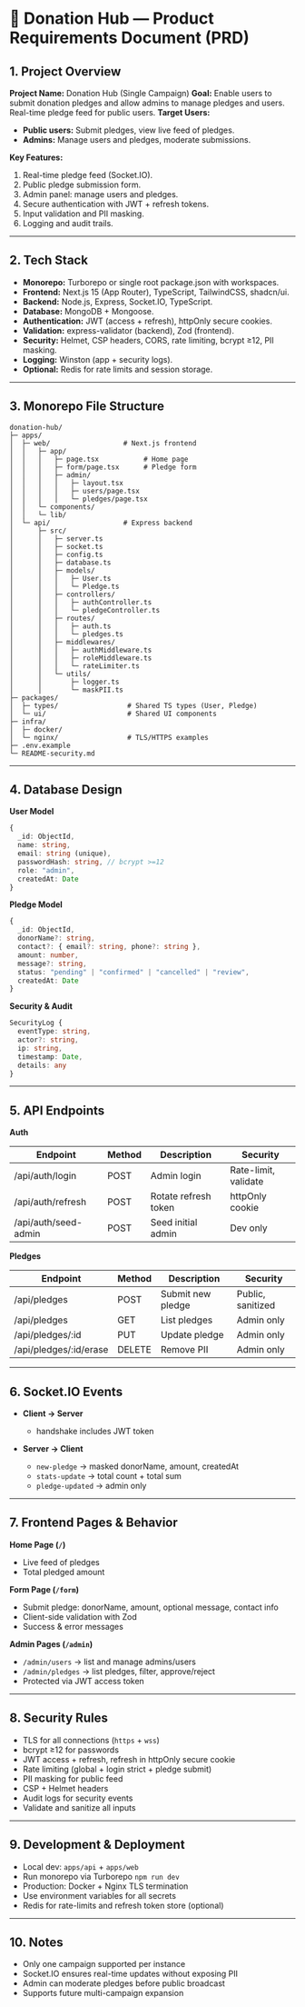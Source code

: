  
# 📄 Donation Hub — Product Requirements Document (PRD)

## 1. Project Overview

**Project Name:** Donation Hub (Single Campaign)
**Goal:** Enable users to submit donation pledges and allow admins to manage pledges and users. Real-time pledge feed for public users.
**Target Users:**

* **Public users:** Submit pledges, view live feed of pledges.
* **Admins:** Manage users and pledges, moderate submissions.

**Key Features:**

1. Real-time pledge feed (Socket.IO).
2. Public pledge submission form.
3. Admin panel: manage users and pledges.
4. Secure authentication with JWT + refresh tokens.
5. Input validation and PII masking.
6. Logging and audit trails.

---

## 2. Tech Stack

* **Monorepo:** Turborepo or single root package.json with workspaces.
* **Frontend:** Next.js 15 (App Router), TypeScript, TailwindCSS, shadcn/ui.
* **Backend:** Node.js, Express, Socket.IO, TypeScript.
* **Database:** MongoDB + Mongoose.
* **Authentication:** JWT (access + refresh), httpOnly secure cookies.
* **Validation:** express-validator (backend), Zod (frontend).
* **Security:** Helmet, CSP headers, CORS, rate limiting, bcrypt ≥12, PII masking.
* **Logging:** Winston (app + security logs).
* **Optional:** Redis for rate limits and session storage.

---

## 3. Monorepo File Structure

```
donation-hub/
├─ apps/
│  ├─ web/                  # Next.js frontend
│  │   ├─ app/
│  │   │   ├─ page.tsx           # Home page
│  │   │   ├─ form/page.tsx      # Pledge form
│  │   │   ├─ admin/
│  │   │   │   ├─ layout.tsx
│  │   │   │   ├─ users/page.tsx
│  │   │   │   └─ pledges/page.tsx
│  │   └─ components/
│  │   └─ lib/
│  └─ api/                  # Express backend
│      ├─ src/
│      │   ├─ server.ts
│      │   ├─ socket.ts
│      │   ├─ config.ts
│      │   ├─ database.ts
│      │   ├─ models/
│      │   │   ├─ User.ts
│      │   │   └─ Pledge.ts
│      │   ├─ controllers/
│      │   │   ├─ authController.ts
│      │   │   └─ pledgeController.ts
│      │   ├─ routes/
│      │   │   ├─ auth.ts
│      │   │   └─ pledges.ts
│      │   ├─ middlewares/
│      │   │   ├─ authMiddleware.ts
│      │   │   ├─ roleMiddleware.ts
│      │   │   └─ rateLimiter.ts
│      │   └─ utils/
│      │       ├─ logger.ts
│      │       └─ maskPII.ts
├─ packages/
│  ├─ types/                 # Shared TS types (User, Pledge)
│  └─ ui/                    # Shared UI components
├─ infra/
│  ├─ docker/
│  └─ nginx/                 # TLS/HTTPS examples
├─ .env.example
└─ README-security.md
```

---

## 4. Database Design

**User Model**

```ts
{
  _id: ObjectId,
  name: string,
  email: string (unique),
  passwordHash: string, // bcrypt >=12
  role: "admin",
  createdAt: Date
}
```

**Pledge Model**

```ts
{
  _id: ObjectId,
  donorName?: string,
  contact?: { email?: string, phone?: string },
  amount: number,
  message?: string,
  status: "pending" | "confirmed" | "cancelled" | "review",
  createdAt: Date
}
```

**Security & Audit**

```ts
SecurityLog {
  eventType: string,
  actor?: string,
  ip: string,
  timestamp: Date,
  details: any
}
```

---

## 5. API Endpoints

**Auth**

| Endpoint             | Method | Description          | Security             |
| -------------------- | ------ | -------------------- | -------------------- |
| /api/auth/login      | POST   | Admin login          | Rate-limit, validate |
| /api/auth/refresh    | POST   | Rotate refresh token | httpOnly cookie      |
| /api/auth/seed-admin | POST   | Seed initial admin   | Dev only             |

**Pledges**

| Endpoint                | Method | Description       | Security          |
| ----------------------- | ------ | ----------------- | ----------------- |
| /api/pledges            | POST   | Submit new pledge | Public, sanitized |
| /api/pledges            | GET    | List pledges      | Admin only        |
| /api/pledges/\:id       | PUT    | Update pledge     | Admin only        |
| /api/pledges/\:id/erase | DELETE | Remove PII        | Admin only        |

---

## 6. Socket.IO Events

* **Client → Server**

  * handshake includes JWT token
* **Server → Client**

  * `new-pledge` → masked donorName, amount, createdAt
  * `stats-update` → total count + total sum
  * `pledge-updated` → admin only

---

## 7. Frontend Pages & Behavior

**Home Page (`/`)**

* Live feed of pledges
* Total pledged amount

**Form Page (`/form`)**

* Submit pledge: donorName, amount, optional message, contact info
* Client-side validation with Zod
* Success & error messages

**Admin Pages (`/admin`)**

* `/admin/users` → list and manage admins/users
* `/admin/pledges` → list pledges, filter, approve/reject
* Protected via JWT access token

---

## 8. Security Rules

* TLS for all connections (`https` + `wss`)
* bcrypt ≥12 for passwords
* JWT access + refresh, refresh in httpOnly secure cookie
* Rate limiting (global + login strict + pledge submit)
* PII masking for public feed
* CSP + Helmet headers
* Audit logs for security events
* Validate and sanitize all inputs

---

## 9. Development & Deployment

* Local dev: `apps/api` + `apps/web`
* Run monorepo via Turborepo `npm run dev`
* Production: Docker + Nginx TLS termination
* Use environment variables for all secrets
* Redis for rate-limits and refresh token store (optional)

---

## 10. Notes

* Only one campaign supported per instance
* Socket.IO ensures real-time updates without exposing PII
* Admin can moderate pledges before public broadcast
* Supports future multi-campaign expansion
 